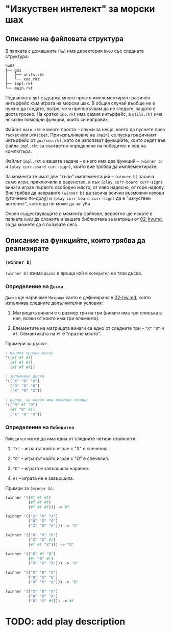 # "Изкуствен интелект" за морски шах

## Описание на файловата структура

В папката с домашните (`hw`) има директория `hw03` със следната структура:
```
hw03
├── gui
│   ├── utils.rkt
│   └── xno.rkt
├── impl.rkt
└── main.rkt
```

Подпапката `gui` съдържа много просто имплементиран графичен интърфейс към играта на морски шах. В общия случай въобще не е нужно да гледате, вътре, че и препоръчвам да не гледате, защото е доста грозно. На кратко `xno.rkt` има самия интърфейс, а `utils.rkt` има някакви помощни функций, които си направих.

Файлът `main.rkt` е много просто – служи за нещо, което да пуснете през `racket` или `DrRacket`. При изпълняване на `(main)` се пуска графичният интърфейс от `gui/xno.rkt`, като се използват функцийте, които седят във файла `impl.rkt` за съответно определяне на победител и ход на компютъра.

Файлът `impl.rkt` е вашата задача – в него има две функций – `(winner b)` и `(play curr-board curr-sign)`, които вие трябва да имплементирате.

За момента те имат две "тъпи" имплементаций – `(winner b)` засича само игри, приключили в равенство, а пък `(play curr-board curr-sign)` винаги играе първото свободно място, от ляво надясно, от горе надолу. Вие трябва да направите `(winner b)` да засича всички възможни изходи (уточнено по-долу) и `(play curr-board curr-sign)` да е "изкуствен интелект", който да не може да загуби.

Освен съществуващите в момента файлове, вероятно ще искате в папката `hw03` да сложите и вашата библиотека за матрици от [02-hw.md], за да можете да я ползвате сега.

## Описание на функцийте, които трябва да реализирате

### `(winner b)`
`(winner b)` взима `дъска` и връща кой е `победител` на тази дъска.

### Определение на `Дъска`
`Дъска` ще наричаме `Матрица` както е дефинирана в [02-hw.md], която изпълнява следните допълнителни условия:

01. Матрицата винаги е с размер три на три (винаги има три списъка в нея, всеки от които има три елемента).

02. Елементите на матрицата винаги са едно от следните три - `"X"` `"O"` и `#f`. Семантиката на `#f` е "празно място".

Примери за дъска:
```scheme
; изцяло празна дъска
'((#f #f #f)
  (#f #f #f)
  (#f #f #f))

; запълнена дъска
'(("X" "O" "X")
  ("O" "X" "O")
  ("X" "O" "X"))

; дъска, на която има някакво личице
'(("O" #f "O")
  (#f "O" #f)
  ("X" "X" "X"))
```

### Определение на `Победител`
`Победител` може да има една от следните четири стойности:

01. `"X"` – играчът който играе с "X" е спечелил.

02. `"O"` – играчът който играе с "O" е спечелил.

03. `"D"` – играта е завършила наравно.

04. `#f` – играта не е завършила.

Примри за `(winner b)`:

```scheme
(winner '((#f #f #f)
          (#f #f #f)
          (#f #f #f))) -> #f

(winner '(("X" "O" "X")
          ("O" "X" "O")
          ("X" "O" "X"))) -> "X"

(winner '(("O" "O" "O")
          ("X" "X" #f)
          (#f #f "X"))) -> "O"

(winner '(("O" #f "O")
          (#f "O" #f)
          ("X" "X" "X"))) -> "X"

(winner '(("X" "O" "X")
          ("O" "X" "O")
          ("O" "X" "X"))) -> "D"

(winner '(("X" "O" "X")
          ("O" "O" "X")
          ("O" "X" #f))) -> #f
```

# TODO: add play description


[02-hw.md]: 02-hw.md
